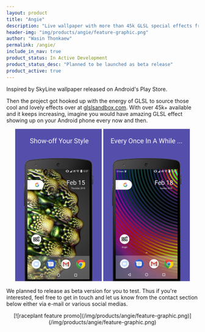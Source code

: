 ```yaml
---
layout: product
title: "Angie"
description: "Live wallpaper with more than 45k GLSL special effects from glslsandbox.com"
header-img: "img/products/angie/feature-graphic.png"
author: "Wasin Thonkaew"
permalink: /angie/
include_in_nav: true
product_status: In Active Development
product_status_desc: "Planned to be launched as beta release"
product_active: true
---
```


Inspired by SkyLine wallpaper released on Android's Play Store.

Then the project got hooked up with the energy of GLSL to source those cool and lovely effects over at [glslsandbox.com](http://glslsandbox.com). With over 45k+ available and it keeps increasing, imagine you would have amazing GLSL effect showing up on your Android phone every now and then.

<center>
  <a href="/img/products/angie/angie-1.png"><img width="45%" src="/img/products/angie/angie-1.png"></a>
  <a href="/img/products/angie/angie-2.png"><img width="45%" src="/img/products/angie/angie-2.png"></a>
</center>

We planned to release as beta version for you to test. Thus if you're interested, feel free to get in touch and let us know from the contact section below either via e-mail or various social medias.

<center>
[![raceplant feature promo](/img/products/angie/feature-graphic.png)](/img/products/angie/feature-graphic.png)
</center>